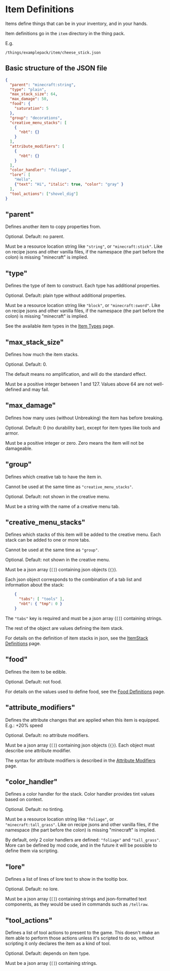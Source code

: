 # Item Definitions

Items define things that can be in your inventory, and in your hands. 

Item definitions go in the `item` directory in the thing pack.

E.g.
```
/things/examplepack/item/cheese_stick.json
```

## Basic structure of the JSON file

```json
{
  "parent": "minecraft:string",
  "type": "plain",
  "max_stack_size": 64,
  "max_damage": 50,
  "food": {
    "saturation": 5
  },
  "group": "decorations",
  "creative_menu_stacks": [
    {
      "nbt": {}
    }
  ],
  "attribute_modifiers": [
    {
      "nbt": {}
    }
  ],
  "color_handler": "foliage",
  "lore": [
    "Hello",
    {"text": "Hi", "italic": true, "color": "gray" }
  ],
  "tool_actions": ["shovel_dig"]
}
```

## "parent"

Defines another item to copy properties from.

Optional. Default: no parent.

Must be a resource location string like `"string"`, or `"minecraft:stick"`. Like on recipe jsons and other vanilla files,
if the namespace (the part before the colon) is missing "minecraft" is implied.

## "type"

Defines the type of item to construct. Each type has additional properties.

Optional. Default: plain type without additional properties.

Must be a resource location string like `"block"`, or `"minecraft:sword"`. Like on recipe jsons and other vanilla files,
if the namespace (the part before the colon) is missing "minecraft" is implied.

See the available item types in the [Item Types](./ItemTypes.md) page.

## "max_stack_size"

Defines how much the item stacks.

Optional. Default: 0.

The default means no amplification, and will do the standard effect.

Must be a positive integer between 1 and 127. Values above 64 are not well-defined and may fail.

## "max_damage"

Defines how many uses (without Unbreaking) the item has before breaking.

Optional. Default: 0 (no durability bar), except for item types like tools and armor.

Must be a positive integer or zero. Zero means the item will not be damageable.


## "group"

Defines which creative tab to have the item in.

Cannot be used at the same time as `"creative_menu_stacks"`.

Optional. Default: not shown in the creative menu.

Must be a string with the name of a creative menu tab.

## "creative_menu_stacks"

Defines which stacks of this item will be added to the creative menu. Each stack can be added to one or more tabs.

Cannot be used at the same time as `"group"`.

Optional. Default: not shown in the creative menu.

Must be a json array (`[]`) containing json objects (`{}`).

Each json object corresponds to the combination of a tab list and information about the stack:

```json
    {
      "tabs": [ "tools" ],
      "nbt": { "tmp": 0 }
    }
```

The `"tabs"` key is required and must be a json array (`[]`) containing strings.

The rest of the object are values defining the item stack.

For details on the definition of item stacks in json, see the [ItemStack Definitions](./ItemStack.md) page.

## "food"

Defines the item to be edible.

Optional. Default: not food.

For details on the values used to define food, see the [Food Definitions](./Food.md) page.

## "attribute_modifiers"

Defines the attribute changes that are applied when this item is equipped. E.g.: +20% speed

Optional. Default: no attribute modifiers.

Must be a json array (`[]`) containing json objects (`{}`). Each object must describe one attribute modifier.

The syntax for attribute modifiers is described in the [Attribute Modifiers](./AttributeModifiers.md) page.

## "color_handler"

Defines a color handler for the stack. Color handler provides tint values based on context.

Optional. Default: no tinting.

Must be a resource location string like `"foliage"`, or `"minecraft:tall_grass"`. Like on recipe jsons and other vanilla files,
if the namespace (the part before the colon) is missing "minecraft" is implied.

By default, only 2 color handlers are defined: `"foliage"` and `"tall_grass"`. More can be defined by mod code, and in the future it will be possible to define them via scripting.

## "lore"

Defines a list of lines of lore text to show in the tooltip box.

Optional. Default: no lore.

Must be a json array (`[]`) containing strings and json-formatted text components, as they would be used in commands such as `/tellraw`.

## "tool_actions"

Defines a list of tool actions to present to the game. This doesn't make an item able to perform those actions unless it's scripted to do so, without scripting it only declares the item as a kind of tool. 

Optional. Default: depends on item type.

Must be a json array (`[]`) containing strings.
